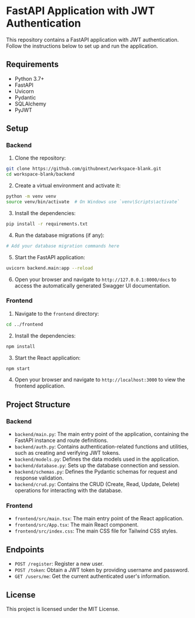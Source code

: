 # FastAPI Application with JWT Authentication

This repository contains a FastAPI application with JWT authentication. Follow the instructions below to set up and run the application.

## Requirements

- Python 3.7+
- FastAPI
- Uvicorn
- Pydantic
- SQLAlchemy
- PyJWT

## Setup

### Backend

1. Clone the repository:

```bash
git clone https://github.com/githubnext/workspace-blank.git
cd workspace-blank/backend
```

2. Create a virtual environment and activate it:

```bash
python -m venv venv
source venv/bin/activate  # On Windows use `venv\Scripts\activate`
```

3. Install the dependencies:

```bash
pip install -r requirements.txt
```

4. Run the database migrations (if any):

```bash
# Add your database migration commands here
```

5. Start the FastAPI application:

```bash
uvicorn backend.main:app --reload
```

6. Open your browser and navigate to `http://127.0.0.1:8000/docs` to access the automatically generated Swagger UI documentation.

### Frontend

1. Navigate to the `frontend` directory:

```bash
cd ../frontend
```

2. Install the dependencies:

```bash
npm install
```

3. Start the React application:

```bash
npm start
```

4. Open your browser and navigate to `http://localhost:3000` to view the frontend application.

## Project Structure

### Backend

- `backend/main.py`: The main entry point of the application, containing the FastAPI instance and route definitions.
- `backend/auth.py`: Contains authentication-related functions and utilities, such as creating and verifying JWT tokens.
- `backend/models.py`: Defines the data models used in the application.
- `backend/database.py`: Sets up the database connection and session.
- `backend/schemas.py`: Defines the Pydantic schemas for request and response validation.
- `backend/crud.py`: Contains the CRUD (Create, Read, Update, Delete) operations for interacting with the database.

### Frontend

- `frontend/src/main.tsx`: The main entry point of the React application.
- `frontend/src/App.tsx`: The main React component.
- `frontend/src/index.css`: The main CSS file for Tailwind CSS styles.

## Endpoints

- `POST /register`: Register a new user.
- `POST /token`: Obtain a JWT token by providing username and password.
- `GET /users/me`: Get the current authenticated user's information.

## License

This project is licensed under the MIT License.
